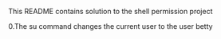 This README contains solution to the shell permission project

0.The su command changes the current user to the user betty
